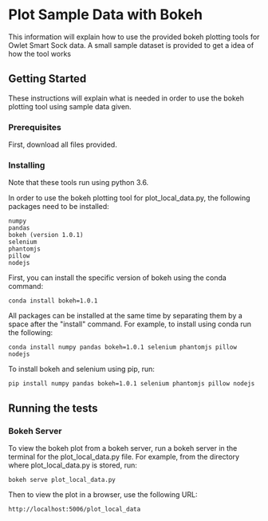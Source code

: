 # Plot Sample Data with Bokeh

This information will explain how to use the provided bokeh plotting tools for Owlet Smart Sock data. A small sample dataset is provided to get a idea of how the tool works

## Getting Started

These instructions will explain what is needed in order to use the bokeh plotting tool using sample data given.

### Prerequisites

First, download all files provided.

### Installing

Note that these tools run using python 3.6.

In order to use the bokeh plotting tool for plot_local_data.py, the following packages need to be installed:

    numpy
    pandas
    bokeh (version 1.0.1)
    selenium
    phantomjs
    pillow
    nodejs

First, you can install the specific version of bokeh using the conda command:

```
conda install bokeh=1.0.1
```

All packages can be installed at the same time by separating them by a space after the "install" command. For example, to install using conda run the following:

```
conda install numpy pandas bokeh=1.0.1 selenium phantomjs pillow nodejs
```

To install bokeh and selenium using pip, run:

```
pip install numpy pandas bokeh=1.0.1 selenium phantomjs pillow nodejs
```

## Running the tests

### Bokeh Server

To view the bokeh plot from a bokeh server, run a bokeh server in the terminal for the plot_local_data.py file. For example, from the directory where plot_local_data.py is stored, run:

```
bokeh serve plot_local_data.py
```

Then to view the plot in a browser, use the following URL:

```
http://localhost:5006/plot_local_data
```
